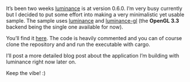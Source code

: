 It’s been two weeks [luminance](https://crates.io/crates/luminance) is at version 0.6.0. I’m very
busy currently but I decided to put some effort into making a very minimalistic yet usable sample.
The sample uses [luminance](https://crates.io/crates/luminance) and
[luminance-gl](https://crates.io/crates/luminance-gl) (the **OpenGL 3.3** backend being the single
one available for now).

You’ll find it [here](https://github.com/phaazon/luminance-samples-rs/blob/master/src/main.rs).
The code is heavily commented and you can of course clone the repository and and run the executable
with cargo.

I’ll post a more detailed blog post about the application I’m building with luminance right now
later on.

Keep the vibe! :)
